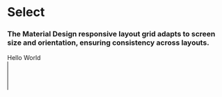 <script lang='coffee'>
  import {
    TextField
    Grid
    Box
    Paper
    Typography
    FormLabel
    Button
    List
    ListItem
    ListItemGroup
    ListGroup
    Icon
    Select
    currentTheme
  } from '@svelte-mui/core'

  text = ''
  active = false

  items = [
    { name: 'Foo', value: 'foo' },
    { name: 'Bar', value: 'bar' },
    { name: 'Fizz', value: 'fizz' },
    { name: 'Buzz', value: 'buzz' },
  ]
</script>

<!-- <style lang='scss'>
  :global(.primary-text) {
    color: var(--theme-palette-primary-main);
  }
</style> -->


# Select

### The Material Design responsive layout grid adapts to screen size and orientation, ensuring consistency across layouts.

<Grid container spacing={1}>
  <Grid item xs='auto'>
    <Paper variant='outlined' elevation={2} class='mt2 p2'>
      <TextField bind:text>Hello World</TextField>
      <br />
      <Select {items} multiple chips>Regular</Select>
    </Paper>
  </Grid>
</Grid>

